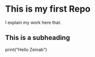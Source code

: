 # This is my first Repo
I explain my work here that.


## This is a subheading

print("Hello Zeinab")
